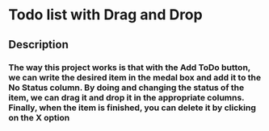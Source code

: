 # Todo list with Drag and Drop

## Description

### The way this project works is that with the Add ToDo button, we can write the desired item in the medal box and add it to the No Status column. By doing and changing the status of the item, we can drag it and drop it in the appropriate columns. Finally, when the item is finished, you can delete it by clicking on the X option